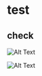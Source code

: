 # test
## check



![Alt Text](https://giphy.com/gifs/yxSUYl58s2Z3sdPQme/html5)

![Alt Text](https://gph.is/g/Z86YNPX)
